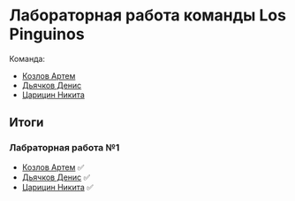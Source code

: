 # Лабораторная работа команды Los Pinguinos
Команда:
- [Козлов Артем](https://github.com/LibSyfer)
- [Дьячков Денис](https://github.com/DenisDyachkov)
- [Царицин Никита](https://github.com/NikitaTsaritsin)


## Итоги
### Лабраторная работа №1
- [Козлов Артем](https://github.com/LibSyfer/ProgrammingMethods/tree/main/Lab1-KozlovAD) ✅
- [Дьячков Денис](https://github.com/LibSyfer/ProgrammingMethods/tree/main/Lab1-DenisDyachkov) ✅
- [Царицин Никита](https://github.com/LibSyfer/ProgrammingMethods/tree/main/Lab1-NikitaTsaritsin) ✅
